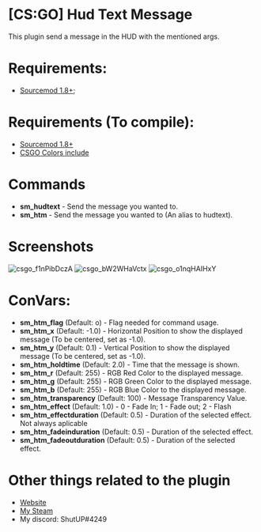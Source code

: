 # [CS:GO] Hud Text Message

This plugin send a message in the HUD with the mentioned args.

# Requirements:

- [Sourcemod 1.8+](https://www.sourcemod.net/);

# Requirements (To compile):

- [Sourcemod 1.8+](https://sourcemod.net)
- [CSGO Colors include](https://github.com/Maxximou5/csgo-playertrails/blob/master/scripting/include/csgocolors.inc)

# Commands

- **sm_hudtext** - Send the message you wanted to.
- **sm_htm** - Send the message you wanted to (An alias to hudtext).

# Screenshots

![csgo_f1nPibDczA](https://user-images.githubusercontent.com/41197101/62725129-706bd600-ba0c-11e9-9702-4c48425ccdb5.jpg)
![csgo_bW2WHaVctx](https://user-images.githubusercontent.com/41197101/62725133-7497f380-ba0c-11e9-977a-0b1db0c4d34a.jpg)
![csgo_o1nqHAIHxY](https://user-images.githubusercontent.com/41197101/62725140-7bbf0180-ba0c-11e9-83ec-e4c8ef8cb8d6.png)

# ConVars:

- **sm_htm_flag** (Default: o) - Flag needed for command usage.
- **sm_htm_x** (Default: -1.0) - Horizontal Position to show the displayed message (To be centered, set as -1.0).
- **sm_htm_y** (Default: 0.1) - Vertical Position to show the displayed message (To be centered, set as -1.0).
- **sm_htm_holdtime** (Default: 2.0) - Time that the message is shown.
- **sm_htm_r** (Default: 255) - RGB Red Color to the displayed message.
- **sm_htm_g** (Default: 255) - RGB Green Color to the displayed message.
- **sm_htm_b** (Default: 255) - RGB Blue Color to the displayed message.
- **sm_htm_transparency** (Default: 100) - Message Transparency Value.
- **sm_htm_effect** (Default: 1.0) - 0 - Fade In; 1 - Fade out; 2 - Flash
- **sm_htm_effectduration** (Default: 0.5) - Duration of the selected effect. Not always aplicable
- **sm_htm_fadeinduration** (Default: 0.5) - Duration of the selected effect.
- **sm_htm_fadeoutduration** (Default: 0.5) - Duration of the selected effect.

# Other things related to the plugin

- [Website](https://shutap.cf)
- [My Steam](https://steamcommunity.com/id/ShutAP1337)
- My discord: ShutUP#4249
